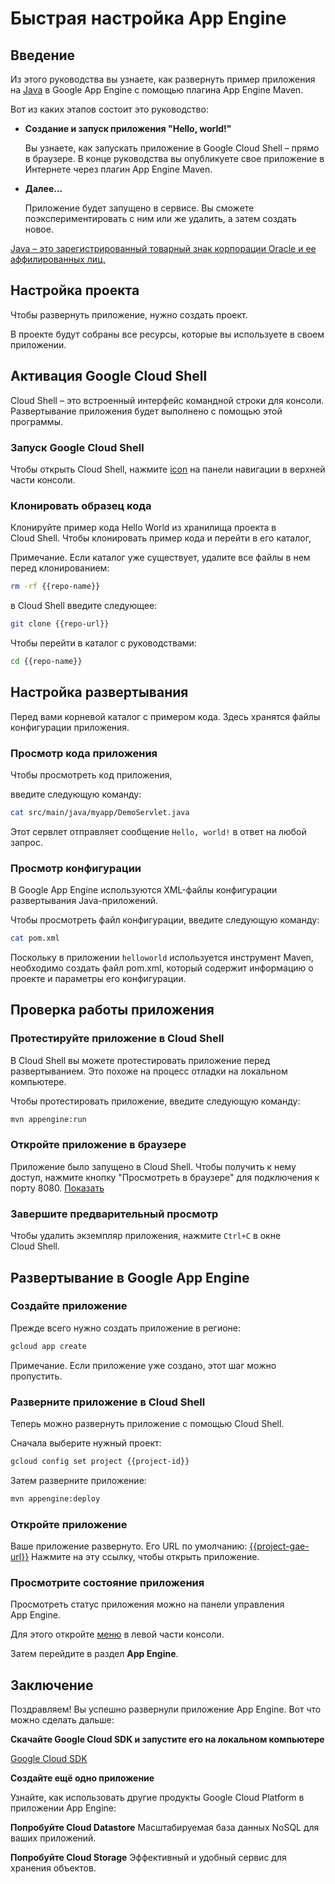 # Быстрая настройка App Engine

<walkthrough-test-start-page url="/getting-started?tutorial=java_gae_quickstart_2"/>

<walkthrough-tutorial-url url="https://cloud.google.com/appengine/docs/java/quickstart"/>

<walkthrough-watcher-constant key="repo-url" value="https://github.com/GoogleCloudPlatform/appengine-try-java" />

<walkthrough-watcher-constant key="repo-name" value="appengine-try-java"/>

## Введение

Из этого руководства вы узнаете, как развернуть пример приложения на
[Java][java] в Google App Engine с помощью плагина App Engine Maven.

Вот из каких этапов состоит это руководство:

*   **Создание и запуск приложения "Hello, world!"**

    Вы узнаете, как запускать приложение в Google Cloud Shell – прямо в
    браузере. В конце руководства вы опубликуете свое приложение в Интернете
    через плагин App Engine Maven.

*   **Далее...**

    Приложение будет запущено в сервисе. Вы сможете поэкспериментировать с ним
    или же удалить, а затем создать новое.

[Java – это зарегистрированный товарный знак корпорации Oracle и ее
аффилированных лиц.](walkthrough://footnote)

<walkthrough-devshell-precreate/>

## Настройка проекта

Чтобы развернуть приложение, нужно создать проект.

В проекте будут собраны все ресурсы, которые вы используете в своем приложении.

<walkthrough-project-setup/>

## Активация Google Cloud Shell

Cloud Shell – это встроенный интерфейс командной строки для консоли.
Развертывание приложения будет выполнено с помощью этой программы.

### Запуск Google Cloud Shell

Чтобы открыть Cloud Shell, нажмите <walkthrough-cloud-shell-icon/>
[icon](walkthrough://spotlight-pointer?spotlightId=devshell-activate-button) на
панели навигации в верхней части консоли.

### Клонировать образец кода

Клонируйте пример кода Hello World из хранилища проекта в Cloud Shell. Чтобы
клонировать пример кода и перейти в его каталог,

Примечание. Если каталог уже существует, удалите все файлы в нем перед
клонированием:

```bash
rm -rf {{repo-name}}
```

в Cloud Shell введите следующее:

```bash
git clone {{repo-url}}
```

Чтобы перейти в каталог с руководствами:

```bash
cd {{repo-name}}
```

## Настройка развертывания

Перед вами корневой каталог с примером кода. Здесь хранятся файлы конфигурации
приложения.

### Просмотр кода приложения

Чтобы просмотреть код приложения,

введите следующую команду:

```bash
cat src/main/java/myapp/DemoServlet.java
```

Этот сервлет отправляет сообщение `Hello, world!` в ответ на любой запрос.

### Просмотр конфигурации

В Google App Engine используются XML-файлы конфигурации развертывания
Java-приложений.

Чтобы просмотреть файл конфигурации, введите следующую команду:

```bash
cat pom.xml
```

Поскольку в приложении `helloworld` используется инструмент Maven, необходимо
создать файл pom.xml, который содержит информацию о проекте и параметры его
конфигурации.

## Проверка работы приложения

### Протестируйте приложение в Cloud Shell

В Cloud Shell вы можете протестировать приложение перед развертыванием. Это
похоже на процесс отладки на локальном компьютере.

Чтобы протестировать приложение, введите следующую команду:

```bash
mvn appengine:run
```

<walkthrough-test-code-output
  text="module .* running at|Dev App Server is now running" />

### Откройте приложение в браузере

Приложение было запущено в Cloud Shell. Чтобы получить к нему доступ, нажмите
кнопку "Просмотреть в браузере" <walkthrough-web-preview-icon/> для подключения
к порту 8080.
[Показать](walkthrough://spotlight-pointer?spotlightId=devshell-web-preview-button)

### Завершите предварительный просмотр

Чтобы удалить экземпляр приложения, нажмите `Ctrl+C` в окне Cloud Shell.

## Развертывание в Google App Engine

### Создайте приложение

Прежде всего нужно создать приложение в регионе:

```bash
gcloud app create
```

Примечание. Если приложение уже создано, этот шаг можно пропустить.

### Разверните приложение в Cloud Shell

Теперь можно развернуть приложение с помощью Cloud Shell.

Сначала выберите нужный проект:

```bash
gcloud config set project {{project-id}}
```

Затем разверните приложение:

```bash
mvn appengine:deploy
```

<walkthrough-test-code-output text="Deployed (module|service)" />

### Откройте приложение

Ваше приложение развернуто. Его URL по умолчанию:
[{{project-gae-url}}](http://{{project-gae-url}}) Нажмите на эту ссылку, чтобы
открыть приложение.

### Просмотрите состояние приложения

Просмотреть статус приложения можно на панели управления App Engine.

Для этого откройте
[меню](walkthrough://spotlight-pointer?spotlightId=console-nav-menu) в левой
части консоли.

Затем перейдите в раздел **App Engine**.

<walkthrough-menu-navigation sectionId="APPENGINE_SECTION"/>

## Заключение

<walkthrough-conclusion-trophy/>

Поздравляем! Вы успешно развернули приложение App Engine. Вот что можно сделать
дальше:

**Скачайте Google Cloud SDK и запустите его на локальном компьютере**

[Google Cloud SDK][cloud-sdk-installer]

**Создайте ещё одно приложение**

Узнайте, как использовать другие продукты Google Cloud Platform в приложении
App Engine:

<walkthrough-tutorial-card
  url="appengine/docs/java/datastore/"
  icon="DATASTORE_SECTION"
  label="datastore">
**Попробуйте Cloud Datastore**
Масштабируемая база данных NoSQL для ваших приложений.
</walkthrough-tutorial-card>

<walkthrough-tutorial-card
  url="appengine/docs/java/googlecloudstorageclient/setting-up-cloud-storage/"
  icon="STORAGE_SECTION"
  label="cloudStorage">
**Попробуйте Cloud Storage**
Эффективный и удобный сервис для хранения объектов.
</walkthrough-tutorial-card>

[java]: https://java.com/
[cloud-sdk-installer]: https://cloud.google.com/sdk/downloads#interactive
